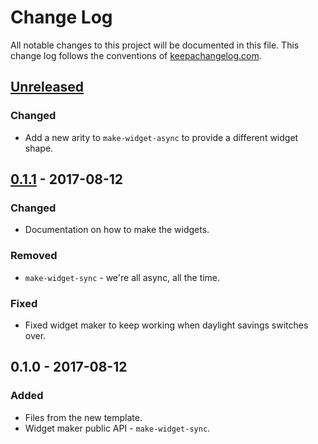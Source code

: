 # Change Log
All notable changes to this project will be documented in this file. This change log follows the conventions of [keepachangelog.com](http://keepachangelog.com/).

## [Unreleased]
### Changed
- Add a new arity to `make-widget-async` to provide a different widget shape.

## [0.1.1] - 2017-08-12
### Changed
- Documentation on how to make the widgets.

### Removed
- `make-widget-sync` - we're all async, all the time.

### Fixed
- Fixed widget maker to keep working when daylight savings switches over.

## 0.1.0 - 2017-08-12
### Added
- Files from the new template.
- Widget maker public API - `make-widget-sync`.

[Unreleased]: https://github.com/your-name/clojure-kafka/compare/0.1.1...HEAD
[0.1.1]: https://github.com/your-name/clojure-kafka/compare/0.1.0...0.1.1
